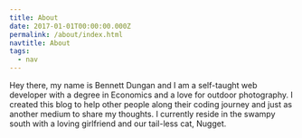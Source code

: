 ```yaml
---
title: About
date: 2017-01-01T00:00:00.000Z
permalink: /about/index.html
navtitle: About
tags:
  - nav
---
```


Hey there, my name is Bennett Dungan and I am a self-taught web developer with a degree in Economics and a love for outdoor photography. I created this blog to help other people along their coding journey and just as another medium to share my thoughts. I currently reside in the swampy south with a loving girlfriend and our tail-less cat, Nugget.
